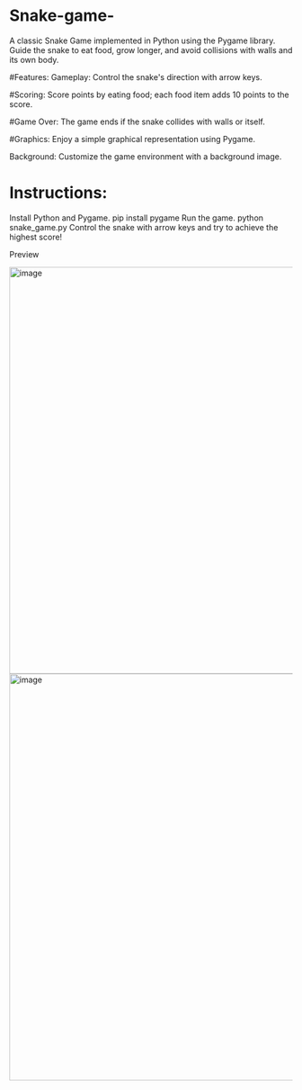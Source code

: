 # Snake-game-
A classic Snake Game implemented in Python using the Pygame library. Guide the snake to eat food, grow longer, and avoid collisions with walls and its own body.


#Features:
Gameplay: 
Control the snake's direction with arrow keys.

#Scoring: 
Score points by eating food; each food item adds 10 points to the score.

#Game Over: 
The game ends if the snake collides with walls or itself.

#Graphics: 
Enjoy a simple graphical representation using Pygame.

Background: Customize the game environment with a background image.

# Instructions:
Install Python and Pygame.
pip install pygame
Run the game.
python snake_game.py
Control the snake with arrow keys and try to achieve the highest score!

Preview 

<img width="723" alt="image" src="https://github.com/Yuusufm/Snake-game-/assets/155135681/387526d4-af35-40ba-8a1b-33f0e6bcaa90">


<img width="723" alt="image" src="https://github.com/Yuusufm/Snake-game-/assets/155135681/14a679e7-4dcd-40ba-bd21-860e811d4a93">


